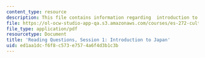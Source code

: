 ```yaml
---
content_type: resource
description: This file contains information regarding  introduction to japan.
file: https://ol-ocw-studio-app-qa.s3.amazonaws.com/courses/es-272-culture-tech-spring-2003/ed1aa1dcf6f8c573e7574a6f4d3b1c3b_MITES_272S03_q01.pdf
file_type: application/pdf
resourcetype: Document
title: 'Reading Questions, Session 1: Introduction to Japan'
uid: ed1aa1dc-f6f8-c573-e757-4a6f4d3b1c3b
---
```

